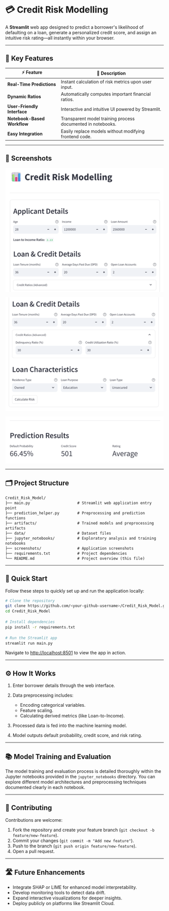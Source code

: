 # 💳 Credit Risk Modelling

A **Streamlit** web app designed to predict a borrower's likelihood of defaulting on a loan, generate a personalized credit score, and assign an intuitive risk rating—all instantly within your browser.

---

## 🚀 Key Features

| ⚡ Feature                   | 🔎 Description                                              |
| --------------------------- | ----------------------------------------------------------- |
| **Real-Time Predictions**   | Instant calculation of risk metrics upon user input.        |
| **Dynamic Ratios**          | Automatically computes important financial ratios.          |
| **User-Friendly Interface** | Interactive and intuitive UI powered by Streamlit.          |
| **Notebook-Based Workflow** | Transparent model training process documented in notebooks. |
| **Easy Integration**        | Easily replace models without modifying frontend code.      |

---

## 📸 Screenshots


![Screenshot 1](screenshots/1.png)

![Screenshot 2](screenshots/2.png)

![Screenshot 3](screenshots/3.png)

---

## 🗂️ Project Structure

```text
Credit_Risk_Model/
├── main.py                     # Streamlit web application entry point
├── prediction_helper.py        # Preprocessing and prediction functions
├── artifacts/                  # Trained models and preprocessing artifacts
├── data/                       # Dataset files
├── jupyter_notebooks/          # Exploratory analysis and training notebooks
├── screenshots/                # Application screenshots
├── requirements.txt            # Project dependencies
└── README.md                   # Project overview (this file)
```

---

## 🚀 Quick Start

Follow these steps to quickly set up and run the application locally:

```bash
# Clone the repository
git clone https://github.com/<your-github-username>/Credit_Risk_Model.git
cd Credit_Risk_Model

# Install dependencies
pip install -r requirements.txt

# Run the Streamlit app
streamlit run main.py
```

Navigate to [http://localhost:8501](http://localhost:8501) to view the app in action.

---

## ⚙️ How It Works

1. Enter borrower details through the web interface.
2. Data preprocessing includes:

   * Encoding categorical variables.
   * Feature scaling.
   * Calculating derived metrics (like Loan-to-Income).
3. Processed data is fed into the machine learning model.
4. Model outputs default probability, credit score, and risk rating.

---

## 📚 Model Training and Evaluation

The model training and evaluation process is detailed thoroughly within the Jupyter notebooks provided in the `jupyter_notebooks` directory. You can explore different model architectures and preprocessing techniques documented clearly in each notebook.

---

## 🤝 Contributing

Contributions are welcome:

1. Fork the repository and create your feature branch (`git checkout -b feature/new-feature`).
2. Commit your changes (`git commit -m "Add new feature"`).
3. Push to the branch (`git push origin feature/new-feature`).
4. Open a pull request.

---

## 🛣️ Future Enhancements

* Integrate SHAP or LIME for enhanced model interpretability.
* Develop monitoring tools to detect data drift.
* Expand interactive visualizations for deeper insights.
* Deploy publicly on platforms like Streamlit Cloud.
